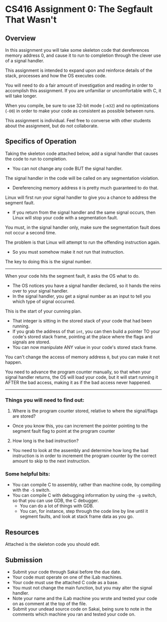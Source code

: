 # CS416 Assignment 0: The Segfault That Wasn't

## Overview

In this assignment you will take some skeleton code that dereferences memory address 0, and cause it to run to completion through the clever use of a signal handler.

This assignment is intended to expand upon and reinforce details of the stack, processes and how the OS executes code.

You will need to do a fair amount of investigation and reading in order to accomplish this assignment. If you are unfamiliar or uncomfortable with C, it will take longer.

When you compile, be sure to use 32-bit mode (`-m32`) and no optimizations (`-O0`) in order to make your code as consistent as possible between runs.

This assignment is individual. Feel free to converse with other students about the assignment, but do not collaborate.

## Specifics of Operation

Taking the skeleton code attached below, add a signal handler that causes the code to run to completion.

-   You can not change any code BUT the signal handler.

The signal handler in the code will be called on any segmentation violation.

-   Dereferencing memory address `0` is pretty much guaranteed to do that.

Linux will first run your signal handler to give you a chance to address the segment fault.

-   If you return from the signal handler and the same signal occurs, then Linux will stop your code with a segmentation fault.

You must, in the signal handler only, make sure the segmentation fault does not occur a second time.

The problem is that Linux will attempt to run the offending instruction again.

-   So you must somehow make it not run that instruction.

The key to doing this is the signal number.

---

When your code hits the segment fault, it asks the OS what to do.

-   The OS notices you have a signal handler declared, so it hands the reins over to your signal handler.
-   In the signal handler, you get a signal number as an input to tell you which type of signal occurred.

This is the start of your cunning plan.

-   That integer is sitting in the stored stack of your code that had been running.
-   If you grab the address of that `int`, you can then build a pointer TO your code's stored stack frame, pointing at the place where the flags and signals are stored.
-   You can now manipulate ANY value in your code's stored stack frame.

You can't change the access of memory address `0`, but you can make it not happen.

You need to advance the program counter manually, so that when your signal handler returns, the OS will load your code, but it will start running it AFTER the bad access, making it as if the bad access never happened.

---

### Things you will need to find out:

1. Where is the program counter stored, relative to where the signal/flags are stored?

-   Once you know this, you can increment the pointer pointing to the segment fault flag to point at the program counter

2. How long is the bad instruction?

-   You need to look at the assembly and determine how long the bad instruction is in order to increment the program counter by the correct amount to skip to the next instruction.

### Some helpful bits:

-   You can compile C to assembly, rather than machine code, by compiling with the `-S` switch.
-   You can compile C with debugging information by using the `-g` switch, so that you can use GDB, the C debugger.
    -   You can do a lot of things with GDB.
    -   You can, for instance, step through the code line by line until it segment faults, and look at stack frame data as you go.

## Resources

Attached is the skeleton code you should edit.

## Submission

-   Submit your code through Sakai before the due date.
-   Your code must operate on one of the iLab machines.
-   Your code must use the attached C code as a base.
-   You must not change the main function, but you may alter the signal handler.
-   Note your name and the iLab machine you wrote and tested your code on as comment at the top of the file.
-   Submit your undead source code on Sakai, being sure to note in the comments which machine you ran and tested your code on.

